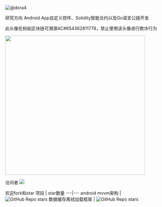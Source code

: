 ![@dora4](https://avatars.githubusercontent.com/u/71242257?s=96&v=4)   <p>研究方向 Android App自定义控件、Solidity智能合约以及Go语言公链开发</p><p>此头像在蚂蚁区块链可溯源AC#654362811778，禁止使用该头像进行欺诈行为</p>

<img src="https://github-readme-stats.vercel.app/api?username=dora4&count_private=true" width="450"/>

访问者 <img src="https://visitor-badge.glitch.me/badge?page_id=dora4.dora4"/>


欢迎fork和star
项目 | star数量
---|---
android mvvm架构 | ![GitHub Repo stars](https://img.shields.io/github/stars/dora4/dora?style=social)
数据缓存离线加载框架 | ![GitHub Repo stars](https://img.shields.io/github/stars/dora4/dcache-android?style=social)
